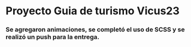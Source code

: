 # Proyecto Guia de turismo Vicus23
### Se agregaron animaciones, se completó el uso de SCSS y se realizó un push para la entrega.